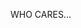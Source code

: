 WHO CARES... 

<!-- 
<h1 align="center">Kevin here! 👋</h1>
<p align="center">Following the way of the code idk</p>

## My Stack
<p align="center">
  <a href="#">
    <img src="https://skillicons.dev/icons?i=ts,py,cpp,rust,go,react,nextjs,svelte,astro,tailwindcss,nodejs,nestjs,graphql,prisma,aws,netlify,vercel,docker,linux" alt="TypeScript, Python, C++, Rust, Go, React, Svelte (Kit), Next.js, Astro, TailwindCSS, Node.js, Tauri, Prisma, Docker, Linux">
  </a>
</p>

- 🔭 I’m currently working on a new SaaS - [Art Sessions](https://art-sessions.vercel.app) DEAD?

- 🌱 I’m currently learning microservices and devops

- 🎥 I'm also thinking in start a yt channel bc twitter sucks

LET'S BUILD SOME STUFF 
-->
 
<!-- [![LinkedIn](https://img.shields.io/badge/linkedin-%230077B5.svg?style=for-the-badge&logo=linkedin&logoColor=white)]() -->
<!-- [![YouTube](https://img.shields.io/badge/youtube-%23FF0000.svg?style=for-the-badge&logo=YouTube&logoColor=white)]() -->
